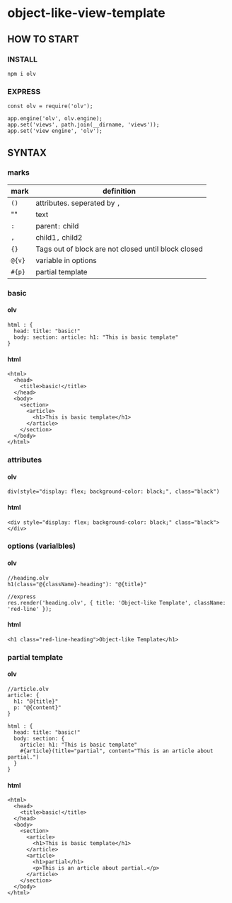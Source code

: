 # object-like-view-template

## HOW TO START
### INSTALL

```
npm i olv
```

### EXPRESS
```
const olv = require('olv');

app.engine('olv', olv.engine);
app.set('views', path.join(__dirname, 'views'));
app.set('view engine', 'olv');
```

## SYNTAX

### marks
|mark|definition|
|--|--|
|`()`|attributes. seperated by `,`|
|""|text|
|`:`|parent`:` child|
|`,`|child1`,` child2|
|`{}`|Tags out of block are not closed until block closed|
|`@{v}`|variable in options|
|`#{p}`|partial template|

### basic
#### olv
```
html : {
  head: title: "basic!"
  body: section: article: h1: "This is basic template"
}
```
#### html
```
<html>
  <head>
    <title>basic!</title>
  </head>
  <body>
    <section>
      <article>
        <h1>This is basic template</h1>
      </article>
    </section>
  </body>
</html>
```

### attributes
#### olv
```
div(style="display: flex; background-color: black;", class="black")
```
#### html
```
<div style="display: flex; background-color: black;" class="black"></div>
```

### options (varialbles)
#### olv
```
//heading.olv
h1(class="@{className}-heading"): "@{title}"

//express
res.render('heading.olv', { title: 'Object-like Template', className: 'red-line' });
```
#### html
```
<h1 class="red-line-heading">Object-like Template</h1>
```


### partial template
#### olv
```
//article.olv
article: {
  h1: "@{title}"
  p: "@{content}"
}

html : {
  head: title: "basic!"
  body: section: {
    article: h1: "This is basic template"
    #{article}(title="partial", content="This is an article about partial.")
  }
}

```
#### html
```
<html>
  <head>
    <title>basic!</title>
  </head>
  <body>
    <section>
      <article>
        <h1>This is basic template</h1>
      </article>
      <article>
        <h1>partial</h1>
        <p>This is an article about partial.</p>
      </article>
    </section>
  </body>
</html>
```
